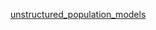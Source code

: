 [unstructured_population_models](htmlpreview.github.io/?https://raw.githubusercontent.com/kcudding/kcudding.github.io/blob/main/teach/unstructured_pop_models/unstruct_pop_models.html)
